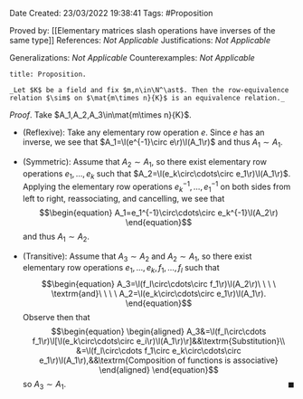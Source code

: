 <div class="topSpace"></div>

Date Created: 23/03/2022 19:38:41
Tags: #Proposition

Proved by: [[Elementary matrices slash operations have inverses of the same type]]
References: _Not Applicable_
Justifications: _Not Applicable_

Generalizations: _Not Applicable_
Counterexamples: _Not Applicable_

``` ad-Proposition
title: Proposition.

_Let $K$ be a field and fix $m,n\in\N^\ast$. Then the row-equivalence relation $\sim$ on $\mat{m\times n}{K}$ is an equivalence relation._

```

_Proof_. Take $A_1,A_2,A_3\in\mat{m\times n}{K}$.
* (Reflexive): Take any elementary row operation $e$. Since $e$ has an inverse, we see that $A_1=\l(e^{-1}\circ e\r)\l(A_1\r)$ and thus $A_1\sim A_1$.

* (Symmetric): Assume that $A_2\sim A_1$, so there exist elementary row operations $e_1,\dots,e_k$ such that $A_2=\l(e_k\circ\cdots\circ e_1\r)\l(A_1\r)$. Applying the elementary row operations $e_k^{-1},\dots,e_1^{-1}$ on both sides from left to right, reassociating, and cancelling, we see that
$$\begin{equation}
    A_1=e_1^{-1}\circ\cdots\circ e_k^{-1}\l(A_2\r)
\end{equation}$$
and thus $A_1\sim A_2$.
* (Transitive): Assume that $A_3\sim A_2$ and $A_2\sim A_1$, so there exist elementary row operations $e_1,\dots,e_k,f_1,\dots,f_l$ such that
$$\begin{equation}
    A_3=\l(f_l\circ\cdots\circ f_1\r)\l(A_2\r)\ \ \ \ \textrm{and}\ \ \ \ A_2=\l(e_k\circ\cdots\circ e_1\r)\l(A_1\r).
\end{equation}$$
Observe then that
$$\begin{equation}
    \begin{aligned}
        A_3&=\l(f_l\circ\cdots f_1\r)\l[\l(e_k\circ\cdots\circ e_i\r)\l(A_1\r)\r]&&\textrm{Substitution}\\
        &=\l(f_l\circ\cdots f_1\circ e_k\circ\cdots\circ e_1\r)\l(A_1\r),&&\textrm{Composition of functions is associative}
    \end{aligned}
\end{equation}$$
so $A_3\sim A_1$.<span style="float:right;">$\blacksquare$</span>
